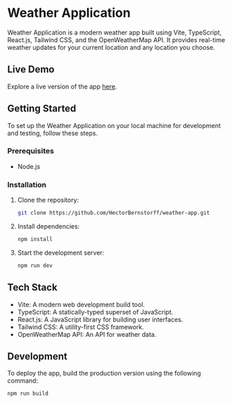 # Weather Application

Weather Application is a modern weather app built using Vite, TypeScript, React.js, Tailwind CSS, and the OpenWeatherMap API. It provides real-time weather updates for your current location and any location you choose.

## Live Demo

Explore a live version of the app [here](https://your-demo-url-here.com).

## Getting Started

To set up the Weather Application on your local machine for development and testing, follow these steps.

### Prerequisites

- Node.js

### Installation

1. Clone the repository:

    ```bash
    git clone https://github.com/HectorBernstorff/weather-app.git
    ```

2. Install dependencies:

    ```bash
    npm install
    ```

3. Start the development server:

    ```bash
    npm run dev
    ```

## Tech Stack

- Vite: A modern web development build tool.
- TypeScript: A statically-typed superset of JavaScript.
- React.js: A JavaScript library for building user interfaces.
- Tailwind CSS: A utility-first CSS framework.
- OpenWeatherMap API: An API for weather data.

## Development

To deploy the app, build the production version using the following command:

```bash
npm run build
